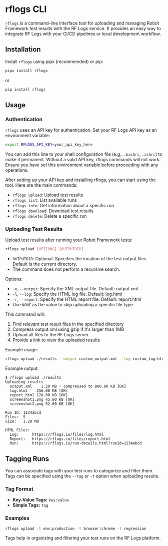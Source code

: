 # rflogs CLI

`rflogs` is a command-line interface tool for uploading and managing Robot Framework test results with the RF Logs service. It provides an easy way to integrate RF Logs with your CI/CD pipelines or local development workflow.

## Installation

Install `rflogs` using pipx (recommended) or pip:

```bash
pipx install rflogs
```

or

```bash
pip install rflogs
```

## Usage

### Authentication

`rflogs` uses an API key for authentication. Set your RF Logs API key as an environment variable:

```bash
export RFLOGS_API_KEY=your_api_key_here
```

You can add this line to your shell configuration file (e.g., `.bashrc`, `.zshrc`) to make it permanent.
Without a valid API key, rflogs commands will not work. Ensure you have set this environment variable before proceeding with any operations.

After setting up your API key and installing rflogs, you can start using the tool. Here are the main commands:

- `rflogs upload`: Upload test results
- `rflogs list`: List available runs
- `rflogs info`: Get information about a specific run
- `rflogs download`: Download test results
- `rflogs delete`: Delete a specific run

### Uploading Test Results

Upload test results after running your Robot Framework tests:

```bash
rflogs upload [OPTIONS] [OUTPUTDIR]
```

- `OUTPUTDIR`: Optional. Specifies the location of the test output files. Default is the current directory.
- The command does not perform a recursive search.

Options:
- `-o`, `--output`: Specify the XML output file. Default: output.xml
- `-l`, `--log`: Specify the HTML log file. Default: log.html
- `-r`, `--report`: Specify the HTML report file. Default: report.html
- Use `NONE` as the value to skip uploading a specific file type.

This command will:
1. Find relevant test result files in the specified directory
2. Compress output.xml using gzip if it's larger than 1MB
3. Upload all files to the RF Logs server
4. Provide a link to view the uploaded results

Example usage:

```bash
rflogs upload ./results --output custom_output.xml --log custom_log.html --report NONE
```

Example output:

```
$ rflogs upload ./results
Uploading results
  output.xml    1.20 MB - compressed to 800.00 KB [OK]
  log.html    256.00 KB [OK]
  report.html 128.00 KB [OK]
  screenshot1.png 45.00 KB [OK]
  screenshot2.png 52.00 KB [OK]

Run ID: 1234abcd
Files:  5
Size:   1.28 MB

HTML Files:
  Log:      https://rflogs.io/files/log.html
  Report:   https://rflogs.io/files/report.html
  Run:      https://rflogs.io/run-details.html?runId=1234abcd
```

## Tagging Runs

You can associate tags with your test runs to categorize and filter them. Tags can be specified using the `--tag` or `-t` option when uploading results.

### Tag Format

- **Key-Value Tags:** `key:value`
- **Simple Tags:** `tag`

### Examples

```bash
rflogs upload -t env:production -t browser:chrome -t regression
```

Tags help in organizing and filtering your test runs on the RF Logs platform.
